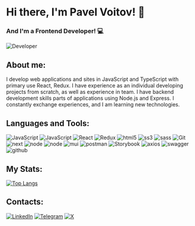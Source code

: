 # Hi there, I'm Pavel Voitov! 👋
### And I'm a Frontend Developer! 💻

![Developer](https://media.giphy.com/media/qgQUggAC3Pfv687qPC/giphy.gif)

## About me:
I develop web applications and sites in JavaScript
and TypeScript with primary use React, Redux.
I have experience as an individual developing projects from scratch,
as well as experience in team. I have backend development skills
parts of applications using Node.js and Express.
I constantly exchange experiences, and I am learning new technologies.

## Languages and Tools:
![JavaScript](https://img.shields.io/badge/JavaScript-23272f?logo=javascript)
![JavaScript](https://img.shields.io/badge/TypeScript-23272f?logo=typescript)
![React](https://img.shields.io/badge/React-23272f?logo=react)
![Redux](https://img.shields.io/badge/Redux-23272f?logo=redux)
![html5](https://img.shields.io/badge/HTML-23272f?logo=html5)
![ss3](https://img.shields.io/badge/CSS-23272f?logo=css3)
![sass](https://img.shields.io/badge/SASS-23272f?logo=sass)
![Git](https://img.shields.io/badge/Git-23272f?logo=git)
![next](https://img.shields.io/badge/Next.js-23272f?logo=next.js)
![node](https://img.shields.io/badge/Node.js-23272f?logo=node.js)
![node](https://img.shields.io/badge/Express-23272f?logo=express)
![mui](https://img.shields.io/badge/MaterialUI-23272f?logo=mui)
![postman](https://img.shields.io/badge/Postman-23272f?logo=postman)
![Storybook](https://img.shields.io/badge/Storybook-23272f?logo=storybook)
![axios](https://img.shields.io/badge/axios-23272f?logo=axios)
![swagger](https://img.shields.io/badge/swagger-23272f?logo=swagger)
![github](https://img.shields.io/badge/GitHub-23272f?logo=github)

## My Stats:
[![Top Langs](https://github-readme-stats-git-masterrstaa-rickstaa.vercel.app/api/top-langs/?username=PavelVoitov)](https://github.com/PavelVoitov/github-readme-stats)

## Contacts:
[![LinkedIn](https://img.shields.io/badge/LinkedIn-blue?logo=linkedin)](https://www.linkedin.com/in/pavel-voitov/)
[![Telegram](https://img.shields.io/badge/Telegram-white?logo=telegram)](https://t.me/voitov_pavel)
[![X](https://img.shields.io/badge/-black?logo=x)](https://x.com/pavel_voitov)

